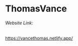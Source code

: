﻿# ThomasVance
<h6>Website Link:</h6>
<a href="https://vancethomas.netlify.app/">https://vancethomas.netlify.app/</a>
